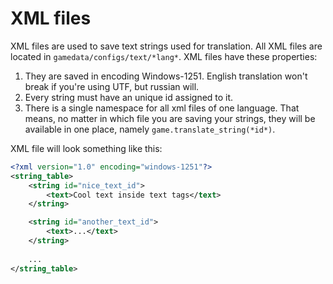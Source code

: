# XML files

XML files are used to save text strings used for translation. All XML files are located in `gamedata/configs/text/*lang*`. XML files have these properties:

1. They are saved in encoding Windows-1251. English translation won't break if you're using UTF, but russian will.
2. Every string must have an unique id assigned to it.
1. There is a single namespace for all xml files of one language. That means, no matter in which file you are saving your strings, they will be available in one place, namely `game.translate_string(*id*)`.

XML file will look something like this:

```xml
<?xml version="1.0" encoding="windows-1251"?>
<string_table>
	<string id="nice_text_id">
		<text>Cool text inside text tags</text>
	</string>

    <string id="another_text_id">
		<text>...</text>
	</string>
    
    ...
</string_table>
```
